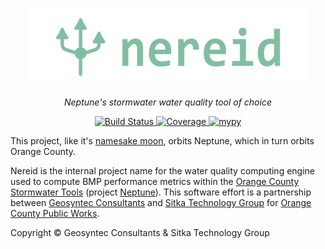 <p align="center">
  <img src="/nereid/nereid/static/logo/trident_neptune_logo_mark_strokes_aspath-color.svg" alt="nereid" height=125px>
</p>
<p align="center">
    <em>Neptune's stormwater water quality tool of choice</em>
</p>
<p align="center">
<a href="https://github.com/Geosyntec/nereid/actions?query=workflow%3ATest+event%3Apush+branch%3Adevelop" target="_blank">
    <img src="https://github.com/Geosyntec/nereid/workflows/Test/badge.svg?event=push&branch=develop" alt="Build Status">
</a>
<a href="https://codecov.io/gh/Geosyntec/nereid" target="_blank">
    <img src="https://codecov.io/gh/Geosyntec/nereid/branch/develop/graph/badge.svg" alt="Coverage">
</a>
<a href="https://github.com/Geosyntec/nereid/actions?query=workflow%3ALint+event%3Apush+branch%3Adevelop" target="_blank">
    <img src="http://www.mypy-lang.org/static/mypy_badge.svg" alt="mypy">
</a>
</p>

This project, like it's [namesake moon](https://en.wikipedia.org/wiki/Nereid_(moon)), orbits Neptune, which in turn orbits Orange County.

Nereid is the internal project name for the water quality computing engine used to compute BMP performance metrics within the [Orange County Stormwater Tools](https://ocstormwatertools.org) (project [Neptune](https://github.com/sitkatech/neptune)).
This software effort is a partnership between [Geosyntec Consultants](https://geosyntec.com) and [Sitka Technology Group](https://sitkatech.com) for [Orange County Public Works](http://www.ocpublicworks.com/).

Copyright &copy; Geosyntec Consultants &amp; Sitka Technology Group
